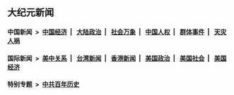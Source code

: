## 大纪元新闻

#### 中国新闻 &nbsp;>&nbsp; [中国经济](indexes/ncid283/README.md?10172045) &nbsp;| &nbsp; [大陆政治](indexes/ncid277/README.md?10172045) &nbsp;| &nbsp; [社会万象](indexes/ncid282/README.md?10172045) &nbsp;| &nbsp; [中国人权](indexes/ncid278/README.md?10172045) &nbsp;| &nbsp; [群体事件](indexes/ncid279/README.md?10172045) &nbsp;| &nbsp; [天灾人祸](indexes/ncid280/README.md?10172045)

#### 国际新闻 &nbsp;>&nbsp; [美中关系](indexes/nf1412576/README.md?10172045) &nbsp;| &nbsp; [台湾新闻](indexes/ncid1349361/README.md?10172045) &nbsp;| &nbsp; [香港新闻](indexes/ncid1349362/README.md?10172045) &nbsp;| &nbsp; [美国政治](indexes/ncid1078159/README.md?10172045) &nbsp;| &nbsp; [美国社会](indexes/ncid1078160/README.md?10172045) &nbsp;| &nbsp; [美国经济](indexes/ncid1078158/README.md?10172045)

#### 特别专题 &nbsp;>&nbsp; [中共百年历史](https://github.com/epoch-news/epoch-special/blob/master/README.md?10172045)  
